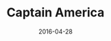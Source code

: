 ---
location: /assets/img/artwork/captain_america.jpg
cover: /assets/img/artwork/covers/captain_america.jpg
title: Captain America
date: 2016-04-28
tags:
  - pencil
---